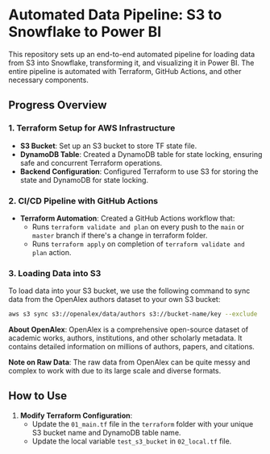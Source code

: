 # Automated Data Pipeline: S3 to Snowflake to Power BI

This repository sets up an end-to-end automated pipeline for loading data from S3 into Snowflake, transforming it, and visualizing it in Power BI. The entire pipeline is automated with Terraform, GitHub Actions, and other necessary components.

## Progress Overview

### 1. **Terraform Setup for AWS Infrastructure**
   - **S3 Bucket**: Set up an S3 bucket to store TF state file.
   - **DynamoDB Table**: Created a DynamoDB table for state locking, ensuring safe and concurrent Terraform operations.
   - **Backend Configuration**: Configured Terraform to use S3 for storing the state and DynamoDB for state locking.

### 2. **CI/CD Pipeline with GitHub Actions**
   - **Terraform Automation**: Created a GitHub Actions workflow that:
     - Runs `terraform validate and plan` on every push to the `main` or `master` branch if there's a change in terraform folder.
     - Runs `terraform apply` on completion of `terraform validate and plan` action.

### 3. **Loading Data into S3**

To load data into your S3 bucket, we use the following command to sync data from the OpenAlex authors dataset to your own S3 bucket:

```bash
aws s3 sync s3://openalex/data/authors s3://bucket-name/key --exclude 'manifest'
```

**About OpenAlex**: OpenAlex is a comprehensive open-source dataset of academic works, authors, institutions, and other scholarly metadata. It contains detailed information on millions of authors, papers, and citations.

**Note on Raw Data**: The raw data from OpenAlex can be quite messy and complex to work with due to its large scale and diverse formats.

## How to Use

1. **Modify Terraform Configuration**:
   - Update the `01_main.tf` file in the `terraform` folder with your unique S3 bucket name and DynamoDB table name.
   - Update the local variable `test_s3_bucket` in `02_local.tf` file.